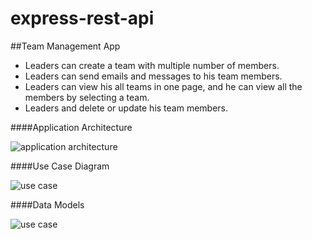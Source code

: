 # express-rest-api

##Team Management App

- Leaders can create a team with multiple number of members.
- Leaders can send emails and messages to his team members.
- Leaders can view his all teams in one page, and he can view all the members by selecting a team.
- Leaders and delete or update his team members.


####Application Architecture

![application architecture](https://euuxswablrvfihzxbfml.supabase.in/storage/v1/object/public/github/express-rest-api/application-architecture.png)


####Use Case Diagram

![use case](https://euuxswablrvfihzxbfml.supabase.in/storage/v1/object/public/github/express-rest-api/use-case.png)


####Data Models

![use case](https://euuxswablrvfihzxbfml.supabase.in/storage/v1/object/public/github/express-rest-api/data-model.png)
